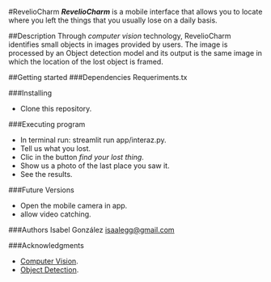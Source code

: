 #RevelioCharm 
***RevelioCharm*** is a mobile interface that allows you to locate where you left the things that you usually lose on a daily basis.

##Description
Through *computer vision* technology, RevelioCharm identifies small objects in images provided by users. The image is processed by an Object detection model and its output is the same image in which the location of the lost object is framed.

##Getting started
###Dependencies
Requeriments.tx

###Installing
- Clone this repository.

###Executing program
- In terminal run: streamlit run app/interaz.py.
- Tell us what you lost.
- Clic in the button *find your lost thing*.
- Show us a photo of the last place you saw it.
- See the results.

###Future Versions
- Open the mobile camera in app.
- allow video catching.

###Authors
Isabel González
isaalegg@gmail.com

###Acknowledgments
- [Computer Vision](https://en.wikipedia.org/wiki/Computervision).
- [Object Detection](https://en.wikipedia.org/wiki/Object_detection).